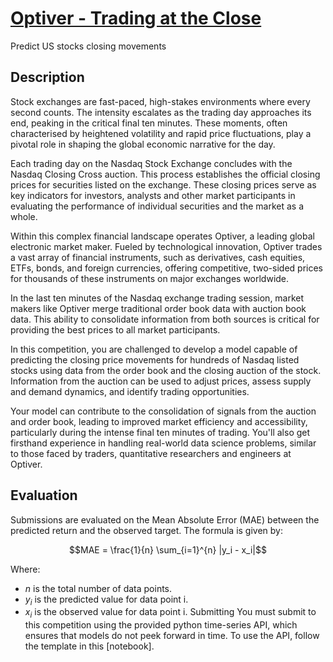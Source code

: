 # [Optiver - Trading at the Close](https://www.kaggle.com/competitions/optiver-trading-at-the-close/overview)
Predict US stocks closing movements

## Description
Stock exchanges are fast-paced, high-stakes environments where every second counts. The intensity escalates as the trading day approaches its end, peaking in the critical final ten minutes. These moments, often characterised by heightened volatility and rapid price fluctuations, play a pivotal role in shaping the global economic narrative for the day.

Each trading day on the Nasdaq Stock Exchange concludes with the Nasdaq Closing Cross auction. This process establishes the official closing prices for securities listed on the exchange. These closing prices serve as key indicators for investors, analysts and other market participants in evaluating the performance of individual securities and the market as a whole.

Within this complex financial landscape operates Optiver, a leading global electronic market maker. Fueled by technological innovation, Optiver trades a vast array of financial instruments, such as derivatives, cash equities, ETFs, bonds, and foreign currencies, offering competitive, two-sided prices for thousands of these instruments on major exchanges worldwide.

In the last ten minutes of the Nasdaq exchange trading session, market makers like Optiver merge traditional order book data with auction book data. This ability to consolidate information from both sources is critical for providing the best prices to all market participants.

In this competition, you are challenged to develop a model capable of predicting the closing price movements for hundreds of Nasdaq listed stocks using data from the order book and the closing auction of the stock. Information from the auction can be used to adjust prices, assess supply and demand dynamics, and identify trading opportunities.

Your model can contribute to the consolidation of signals from the auction and order book, leading to improved market efficiency and accessibility, particularly during the intense final ten minutes of trading. You'll also get firsthand experience in handling real-world data science problems, similar to those faced by traders, quantitative researchers and engineers at Optiver.

## Evaluation
Submissions are evaluated on the Mean Absolute Error (MAE) between the predicted return and the observed target. The formula is given by:

$$MAE = \frac{1}{n} \sum_{i=1}^{n} |y_i - x_i|$$

Where:
- $n$ is the total number of data points.
- $y_i$ is the predicted value for data point i.
- $x_i$ is the observed value for data point i.
Submitting
You must submit to this competition using the provided python time-series API, which ensures that models do not peek forward in time. To use the API, follow the template in this [notebook].